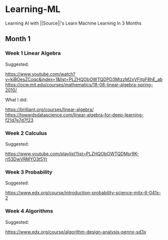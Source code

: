 # Learning-ML
Learning AI with ||Source||'s Learn Machine Learning In 3 Months

## Month 1
### Week 1 Linear Algebra
Suggested:

https://www.youtube.com/watch?v=kjBOesZCoqc&index=1&list=PLZHQObOWTQDPD3MizzM2xVFitgF8hE_ab https://ocw.mit.edu/courses/mathematics/18-06-linear-algebra-spring-2010/

What I did:

https://brilliant.org/courses/linear-algebra/
https://towardsdatascience.com/linear-algebra-for-deep-learning-f21d7e7d7f23

### Week 2 Calculus
Suggested:

https://www.youtube.com/playlist?list=PLZHQObOWTQDMsr9K-rj53DwVRMYO3t5Yr

### Week 3 Probability
Suggested:

https://www.edx.org/course/introduction-probability-science-mitx-6-041x-2

### Week 4 Algorithms
Suggested:

https://www.edx.org/course/algorithm-design-analysis-pennx-sd3x
